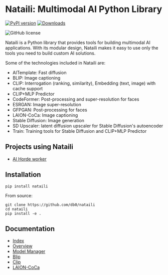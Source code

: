 # Nataili: Multimodal AI Python Library

[![PyPI version](https://badge.fury.io/py/nataili.svg)](https://badge.fury.io/py/nataili)
[![Downloads](https://pepy.tech/badge/nataili)](https://pepy.tech/project/nataili)

![GitHub license](https://img.shields.io/github/license/Sygil-Dev/nataili)

Nataili is a Python library that provides tools for building multimodal AI applications. With its modular design, Nataili makes it easy to use only the tools you need to build custom AI solutions.

Some of the technologies included in Nataili are:

* AITemplate: Fast diffusion
* BLIP: Image captioning
* CLIP: Interrogation (ranking, similarity), Embedding (text, image) with cache support
* CLIP+MLP Predictor
* CodeFormer: Post-processing and super-resolution for faces
* ESRGAN: Image super-resolution
* GFPGAN: Post-processing for faces
* LAION-CoCa: Image captioning
* Stable Diffusion: Image generation
* SD Upscaler: latent diffusion upscaler for Stable Diffusion's autoencoder
* Train: Training tools for Stable Diffusion and CLIP+MLP Predictor

## Projects using Nataili

* [AI Horde worker](https://github.com/db0/AI-Horde-Worker)

## Installation

`pip install nataili`

From source:

```
git clone https://github.com/db0/nataili
cd nataili
pip install -e .
```

## Documentation

* [Index](docs/README.md)
* [Overview](docs/overview.md)
* [Model Manager](docs/model_manager.md)
* [Blip](docs/blip.md)
* [Clip](docs/clip.md)
* [LAION-CoCa](docs/coca.md)
